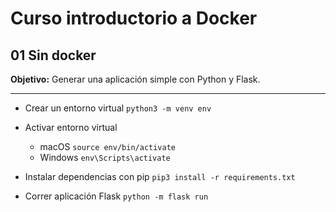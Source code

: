# Curso introductorio a Docker

## 01 Sin docker

**Objetivo:** Generar una aplicación simple con Python y Flask.

---

- Crear un entorno virtual
  `python3 -m venv env`

- Activar entorno virtual

  - macOS `source env/bin/activate`
  - Windows `env\Scripts\activate`

- Instalar dependencias con pip
  `pip3 install -r requirements.txt`

- Correr aplicación Flask
  `python -m flask run`
